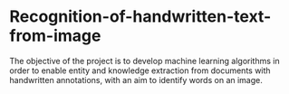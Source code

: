# Recognition-of-handwritten-text-from-image
The objective of the project is to develop machine learning algorithms in order to enable entity and knowledge extraction from documents with handwritten annotations, with an aim to identify words on an image.
